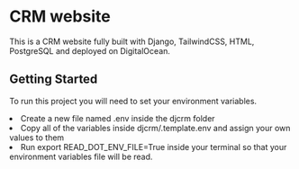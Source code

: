 # CRM website
This is a CRM website fully built with Django, TailwindCSS, HTML, PostgreSQL and deployed on DigitalOcean.

## Getting Started
To run this project you will need to set your environment variables.

<li>Create a new file named .env inside the djcrm folder</li>
<li>Copy all of the variables inside djcrm/.template.env and assign your own values to them</li>
<li>Run export READ_DOT_ENV_FILE=True inside your terminal so that your environment variables file will be read.</li>

